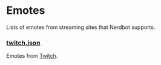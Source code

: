 # Emotes
Lists of emotes from streaming sites that Nerdbot supports.

### [twitch.json](twitch.json)
Emotes from [Twitch](http://twitch.tv).
